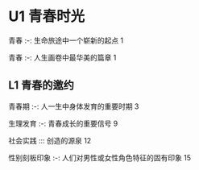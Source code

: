 # U1 青春时光

青春 :-: 生命旅途中一个崭新的起点 1

青春 :-: 人生画卷中最华美的篇章 1

## L1 青春的邀约

青春期 :-: 人一生中身体发育的重要时期 3

生理发育 :-: 青春成长的重要信号 9

社会实践 ::: 创造的源泉 12

性别刻板印象 :-: 人们对男性或女性角色特征的固有印象 15

